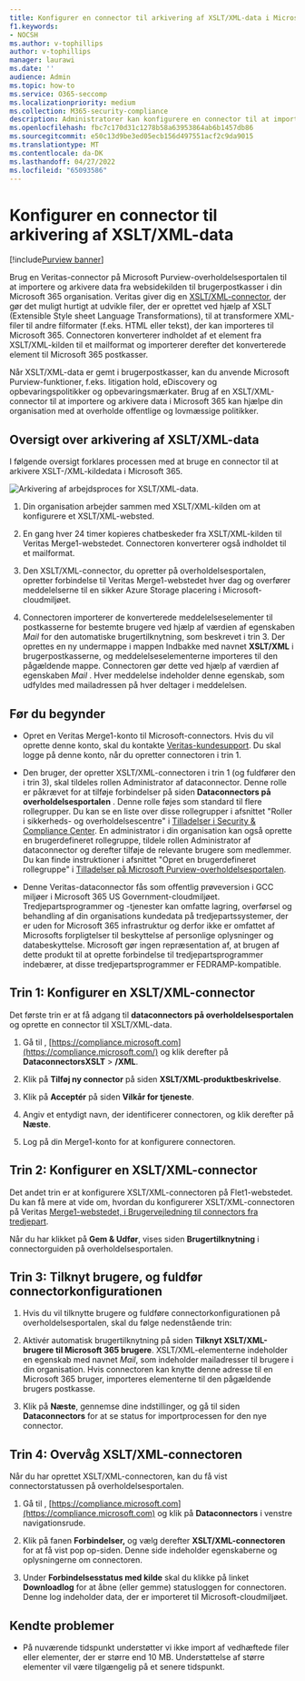 ```yaml
---
title: Konfigurer en connector til arkivering af XSLT/XML-data i Microsoft 365
f1.keywords:
- NOCSH
ms.author: v-tophillips
author: v-tophillips
manager: laurawi
ms.date: ''
audience: Admin
ms.topic: how-to
ms.service: O365-seccomp
ms.localizationpriority: medium
ms.collection: M365-security-compliance
description: Administratorer kan konfigurere en connector til at importere og arkivere XSLT/XML-data fra Veritas i Microsoft 365. Med denne connector kan du arkivere data fra tredjepartsdatakilder i Microsoft 365 så du kan bruge funktioner til overholdelse af angivne standarder, f.eks. juridisk bevarelse, indholdssøgning og opbevaringspolitikker til at administrere din organisations tredjepartsdata.
ms.openlocfilehash: fbc7c170d31c1278b58a63953864ab6b1457db86
ms.sourcegitcommit: e50c13d9be3ed05ecb156d497551acf2c9da9015
ms.translationtype: MT
ms.contentlocale: da-DK
ms.lasthandoff: 04/27/2022
ms.locfileid: "65093586"
---
```

# <a name="set-up-a-connector-to-archive-xsltxml-data"></a>Konfigurer en connector til arkivering af XSLT/XML-data

[!include[Purview banner](../includes/purview-rebrand-banner.md)]

Brug en Veritas-connector på Microsoft Purview-overholdelsesportalen til at importere og arkivere data fra websidekilden til brugerpostkasser i din Microsoft 365 organisation. Veritas giver dig en [XSLT/XML-connector](https://globanet.com/xslt-xml), der gør det muligt hurtigt at udvikle filer, der er oprettet ved hjælp af XSLT (Extensible Style sheet Language Transformations), til at transformere XML-filer til andre filformater (f.eks. HTML eller tekst), der kan importeres til Microsoft 365. Connectoren konverterer indholdet af et element fra XSLT/XML-kilden til et mailformat og importerer derefter det konverterede element til Microsoft 365 postkasser.

Når XSLT/XML-data er gemt i brugerpostkasser, kan du anvende Microsoft Purview-funktioner, f.eks. litigation hold, eDiscovery og opbevaringspolitikker og opbevaringsmærkater. Brug af en XSLT/XML-connector til at importere og arkivere data i Microsoft 365 kan hjælpe din organisation med at overholde offentlige og lovmæssige politikker.

## <a name="overview-of-archiving-xsltxml-data"></a>Oversigt over arkivering af XSLT/XML-data

I følgende oversigt forklares processen med at bruge en connector til at arkivere XSLT-/XML-kildedata i Microsoft 365.

![Arkivering af arbejdsproces for XSLT/XML-data.](../media/XSLT-XMLConnectorWorkflow.png)

1. Din organisation arbejder sammen med XSLT/XML-kilden om at konfigurere et XSLT/XML-websted.

2. En gang hver 24 timer kopieres chatbeskeder fra XSLT/XML-kilden til Veritas Merge1-webstedet. Connectoren konverterer også indholdet til et mailformat.

3. Den XSLT/XML-connector, du opretter på overholdelsesportalen, opretter forbindelse til Veritas Merge1-webstedet hver dag og overfører meddelelserne til en sikker Azure Storage placering i Microsoft-cloudmiljøet.

4. Connectoren importerer de konverterede meddelelseselementer til postkasserne for bestemte brugere ved hjælp af værdien af egenskaben *Mail* for den automatiske brugertilknytning, som beskrevet i trin 3. Der oprettes en ny undermappe i mappen Indbakke med navnet **XSLT/XML** i brugerpostkasserne, og meddelelseselementerne importeres til den pågældende mappe. Connectoren gør dette ved hjælp af værdien af egenskaben *Mail* . Hver meddelelse indeholder denne egenskab, som udfyldes med mailadressen på hver deltager i meddelelsen.

## <a name="before-you-begin"></a>Før du begynder

- Opret en Veritas Merge1-konto til Microsoft-connectors. Hvis du vil oprette denne konto, skal du kontakte [Veritas-kundesupport](https://www.veritas.com/content/support/). Du skal logge på denne konto, når du opretter connectoren i trin 1.

- Den bruger, der opretter XSLT/XML-connectoren i trin 1 (og fuldfører den i trin 3), skal tildeles rollen Administrator af dataconnector. Denne rolle er påkrævet for at tilføje forbindelser på siden **Dataconnectors på overholdelsesportalen** . Denne rolle føjes som standard til flere rollegrupper. Du kan se en liste over disse rollegrupper i afsnittet "Roller i sikkerheds- og overholdelsescentre" i [Tilladelser i Security & Compliance Center](../security/office-365-security/permissions-in-the-security-and-compliance-center.md#roles-in-the-security--compliance-center). En administrator i din organisation kan også oprette en brugerdefineret rollegruppe, tildele rollen Administrator af dataconnector og derefter tilføje de relevante brugere som medlemmer. Du kan finde instruktioner i afsnittet "Opret en brugerdefineret rollegruppe" i [Tilladelser på Microsoft Purview-overholdelsesportalen](microsoft-365-compliance-center-permissions.md#create-a-custom-role-group).

- Denne Veritas-dataconnector fås som offentlig prøveversion i GCC miljøer i Microsoft 365 US Government-cloudmiljøet. Tredjepartsprogrammer og -tjenester kan omfatte lagring, overførsel og behandling af din organisations kundedata på tredjepartssystemer, der er uden for Microsoft 365 infrastruktur og derfor ikke er omfattet af Microsofts forpligtelser til beskyttelse af personlige oplysninger og databeskyttelse. Microsoft gør ingen repræsentation af, at brugen af dette produkt til at oprette forbindelse til tredjepartsprogrammer indebærer, at disse tredjepartsprogrammer er FEDRAMP-kompatible.

## <a name="step-1-set-up-an-xsltxml-connector"></a>Trin 1: Konfigurer en XSLT/XML-connector

Det første trin er at få adgang til **dataconnectors på overholdelsesportalen** og oprette en connector til XSLT/XML-data.

1. Gå til , [https://compliance.microsoft.com](https://compliance.microsoft.com/) og klik derefter på **DataconnectorsXSLT** > **/XML**.

2. Klik på **Tilføj ny connector** på siden **XSLT/XML-produktbeskrivelse**.

3. Klik på **Acceptér** på siden **Vilkår for tjeneste**.

4. Angiv et entydigt navn, der identificerer connectoren, og klik derefter på **Næste**.

5. Log på din Merge1-konto for at konfigurere connectoren.

## <a name="step-2-configure-an-xsltxml-connector"></a>Trin 2: Konfigurer en XSLT/XML-connector

Det andet trin er at konfigurere XSLT/XML-connectoren på Flet1-webstedet. Du kan få mere at vide om, hvordan du konfigurerer XSLT/XML-connectoren på Veritas [Merge1-webstedet, i Brugervejledning til connectors fra tredjepart](https://docs.ms.merge1.globanetportal.com/Merge1%20Third-Party%20Connectors%20XSLT-XML%20User%20Guide%20.pdf).

Når du har klikket på **Gem & Udfør**, vises siden **Brugertilknytning** i connectorguiden på overholdelsesportalen.

## <a name="step-3-map-users-and-complete-the-connector-setup"></a>Trin 3: Tilknyt brugere, og fuldfør connectorkonfigurationen

1. Hvis du vil tilknytte brugere og fuldføre connectorkonfigurationen på overholdelsesportalen, skal du følge nedenstående trin:

2. Aktivér automatisk brugertilknytning på siden **Tilknyt XSLT/XML-brugere til Microsoft 365 brugere**. XSLT/XML-elementerne indeholder en egenskab med navnet *Mail*, som indeholder mailadresser til brugere i din organisation. Hvis connectoren kan knytte denne adresse til en Microsoft 365 bruger, importeres elementerne til den pågældende brugers postkasse.

3. Klik på **Næste**, gennemse dine indstillinger, og gå til siden **Dataconnectors** for at se status for importprocessen for den nye connector.

## <a name="step-4-monitor-the-xsltxml-connector"></a>Trin 4: Overvåg XSLT/XML-connectoren

Når du har oprettet XSLT/XML-connectoren, kan du få vist connectorstatussen på overholdelsesportalen.

1. Gå til , [https://compliance.microsoft.com](https://compliance.microsoft.com) og klik på **Dataconnectors** i venstre navigationsrude.

2. Klik på fanen **Forbindelser,** og vælg derefter **XSLT/XML-connectoren** for at få vist pop op-siden. Denne side indeholder egenskaberne og oplysningerne om connectoren.

3. Under **Forbindelsesstatus med kilde** skal du klikke på linket **Downloadlog** for at åbne (eller gemme) statusloggen for connectoren. Denne log indeholder data, der er importeret til Microsoft-cloudmiljøet.

## <a name="known-issues"></a>Kendte problemer

- På nuværende tidspunkt understøtter vi ikke import af vedhæftede filer eller elementer, der er større end 10 MB. Understøttelse af større elementer vil være tilgængelig på et senere tidspunkt.